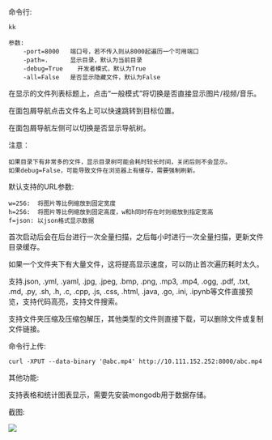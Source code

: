 命令行:

```
kk

参数:
    -port=8000   端口号，若不传入则从8000起遍历一个可用端口
    -path=.      显示目录，默认为当前目录
    -debug=True    开发者模式，默认为True
    -all=False   是否显示隐藏文件，默认为False
```

在显示的文件列表标题上，点击“一般模式”将切换是否直接显示图片/视频/音乐。

在面包屑导航点击文件名上可以快速跳转到目标位置。

在面包屑导航左侧可以切换是否显示导航树。

注意：

    如果目录下有非常多的文件，显示目录树可能会耗时较长时间，关闭后则不会显示。
    如果debug=False，可能导致文件在浏览器上有缓存，需要强制刷新。

默认支持的URL参数:

    w=256:  将图片等比例缩放到固定宽度
    h=256:  将图片等比例缩放到固定高度，w和h同时存在时则缩放到指定宽高
    f=json: 以json格式显示数据

首次启动后会在后台进行一次全量扫描，之后每小时进行一次全量扫描，更新文件目录缓存。

如果一个文件夹下有大量文件，这将提高显示速度，可以防止首次遍历耗时太久。

支持.json, .yml, .yaml, .jpg, .jpeg, .bmp, .png, .mp3, .mp4, .ogg, .pdf, .txt, .md, .py, .sh, .h, .c, .cpp, .js, .css, .html, .java, .go, .ini, .ipynb等文件直接预览，支持代码高亮，支持文件搜索。

支持文件夹压缩及压缩包解压，其他类型的文件则直接下载，可以删除文件或复制文件链接。

命令行上传:

```
curl -XPUT --data-binary '@abc.mp4' http://10.111.152.252:8000/abc.mp4
```

其他功能:

支持表格和统计图表显示，需要先安装mongodb用于数据存储。

截图:

![](https://ww1.sinaimg.cn/large/005YhI8igy1fvjd3y37wfj31ay0y6dji)
